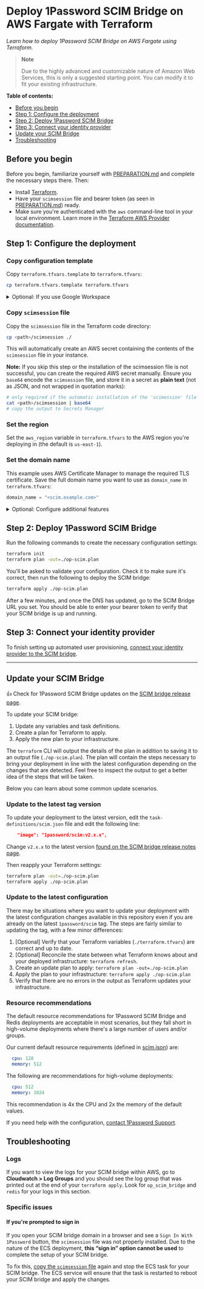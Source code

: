 # Deploy 1Password SCIM Bridge on AWS Fargate with Terraform

*Learn how to deploy 1Password SCIM Bridge on AWS Fargate using Terraform.*

> **Note**
> 
> Due to the highly advanced and customizable nature of Amazon Web Services, this is only a suggested starting point. You can modify it to fit your existing infrastructure.

**Table of contents:**

- [Before you begin](#before-you-begin)
- [Step 1: Configure the deployment](#step-1-configure-the-deployment)
- [Step 2: Deploy 1Password SCIM Bridge](#step-2-deploy-1password-scim-bridge)
- [Step 3: Connect your identity provider](#step-3-connect-your-identity-provider)
- [Update your SCIM Bridge](#update-your-scim-bridge)
- [Troubleshooting](#troubleshooting)

## Before you begin

Before you begin, familiarize yourself with [PREPARATION.md](/PREPARATION.md) and complete the necessary steps there. Then:

- Install [Terraform](https://www.terraform.io/downloads).
- Have your `scimsession` file and bearer token (as seen in [PREPARATION.md](/PREPARATION.md)) ready.
- Make sure you're authenticated with the `aws` command-line tool in your local environment. Learn more in the [Terraform AWS Provider documentation](https://registry.terraform.io/providers/hashicorp/aws/latest/docs).

## Step 1: Configure the deployment

### Copy configuration template

Copy `terraform.tfvars.template` to `terraform.tfvars`:

```bash
cp terraform.tfvars.template terraform.tfvars
```

<details>
  <summary>Optional: If you use Google Workspace</summary>

### Copy Google Workspace credentials

Copy the `workspace-settings.json` template file to this Terraform code directory:

```bash
cp ../beta/workspace-settings.json ./workspace-settings.json
```
Edit this file and add the respective values for each variable (see our [Google Workspace documentation](https://support.1password.com/scim-google-workspace/)).

Copy your `workspace-credentials.json` file to this Terraform code directory:

```bash
cp <path>/workspace-credentials.json ./workspace-credentials.json
```

### Enable Google Workspace configuration

Uncommment this line in `terraform.tfvars`:

```terraform
using_google_workspace = true
```

</details>

### Copy `scimsession` file

Copy the `scimsession` file in the Terraform code directory:

```bash
cp <path>/scimsession ./
```

This will automatically create an AWS secret containing the contents of the `scimsession` file in your instance.

**Note:** If you skip this step or the installation of the scimsession file is not successful, you can create the required AWS secret manually. Ensure you `base64` encode the `scimsession` file, and store it in a secret as **plain text** (not as JSON, and not wrapped in quotation marks):

```bash
# only required if the automatic installation of the 'scimession' file is not successful
cat <path>/scimsession | base64
# copy the output to Secrets Manager
```

### Set the region

Set the `aws_region` variable in `terraform.tfvars` to the AWS region you're deploying in (the default is `us-east-1`).

### Set the domain name

This example uses AWS Certificate Manager to manage the required TLS certificate. Save the full domain name you want to use as `domain_name` in `terraform.tfvars`:

```terraform
domain_name = "<scim.example.com>"
```

<details>
  <summary>Optional: Configure additional features</summary>

### Use an existing ACM wildcard certificate

If you would like to use an existing wildcard certificate in AWS Certificate Manager (`*.example.com`), uncommment this line in `terraform.tfvars`:

```terraform
wildcard_cert = true
```

### External DNS

This deployment example uses Route 53 to create the required DNS record by default. If you are using another DNS provider, uncommment this line in `terraform.tfvars`:

```terraform
using_route53 = false
```

Create a CNAME record pointing to the `loadbalancer-dns-name` output printed out from `terraform apply`.

### Use an existing VPC

This deployment example uses the default VPC for your AWS region. If you would like to specify another VPC to use instead, set the value in the `vpc_name` in `terraform.tfvars`:

```terraform
vpc_name           = "<name_of_VPC>"
```

### Specify a name prefix

If you'd like to specify a common prefix for naming all supported AWS resources created by Terraform, set the value in the `name_prefix` variable in `terraform.tfvars`:

```terraform
name_prefix        = "<prefix>"
```

### Set a log retention period

The deployment example retains logs indefinitely by default. If you'd like to set a different retention period, specify a number of days in the `log_retention_days` variable in `terraform.tfvars`:

```terraform
log_retention_days = <number_of_days>

```

### Apply additional tags

To apply additional tags to all supported AWS resources created by Terraform, add keys and values to the `tags` variable in `terraform.tfvars`:

```terraform
tags = {
  <key1> = "<some_value>"
  <key2> = "<some_value>"
  …
}
```

</details>

## Step 2: Deploy 1Password SCIM Bridge

Run the following commands to create the necessary configuration settings:

```bash
terraform init
terraform plan -out=./op-scim.plan
```

You'll be asked to validate your configuration. Check it to make sure it's correct, then run the following to deploy the SCIM bridge:

```bash
terraform apply ./op-scim.plan
```

After a few minutes, and once the DNS has updated, go to the SCIM Bridge URL you set. You should be able to enter your bearer token to verify that your SCIM bridge is up and running.

## Step 3: Connect your identity provider

To finish setting up automated user provisioning, [connect your identity provider to the SCIM bridge](https://support.1password.com/scim/#step-3-connect-your-identity-provider).

---

## Update your SCIM Bridge

👍 Check for 1Password SCIM Bridge updates on the [SCIM bridge release page](https://app-updates.agilebits.com/product_history/SCIM).

To update your SCIM bridge:

1. Update any variables and task definitions.
2. Create a plan for Terraform to apply.
3. Apply the new plan to your infrastructure.

The `terraform` CLI will output the details of the plan in addition to saving it to an output file (`./op-scim.plan`). The plan will contain the steps necessary to bring your deployment in line with the latest configuration depending on the changes that are detected. Feel free to inspect the output to get a better idea of the steps that will be taken.

Below you can learn about some common update scenarios.

### Update to the latest tag version

To update your deployment to the latest version, edit the `task-definitions/scim.json` file and edit the following line:

```json
    "image": "1password/scim:v2.x.x",
```

Change `v2.x.x` to the latest version [found on the SCIM bridge release notes page](https://app-updates.agilebits.com/product_history/SCIM).

Then reapply your Terraform settings:

```bash
terraform plan -out=./op-scim.plan
terraform apply ./op-scim.plan
```

### Update to the latest configuration

There may be situations where you want to update your deployment with the latest configuration changes available in this repository even if you are already on the latest `1password/scim` tag. The steps are fairly similar to updating the tag, with a few minor differences:

1. [Optional] Verify that your Terraform variables (`./terraform.tfvars`) are correct and up to date.
2. [Optional] Reconcile the state between what Terraform knows about and your deployed infrastructure: `terraform refresh`.
3. Create an update plan to apply: `terraform plan -out=./op-scim.plan`
4. Apply the plan to your infrastructure: `terraform apply ./op-scim.plan`
5. Verify that there are no errors in the output as Terraform updates your infrastructure.

### Resource recommendations

The default resource recommendations for 1Password SCIM Bridge and Redis deployments are acceptable in most scenarios, but they fall short in high-volume deployments where there's a large number of users and/or groups. 

Our current default resource requirements (defined in [scim.json](https://github.com/1Password/scim-examples/blob/master/aws-ecsfargate-terraform/task-definitions/scim.json#L5)) are:

```yaml
  cpu: 128
  memory: 512
```

The following are recommendations for high-volume deployments:

```yaml
  cpu: 512
  memory: 1024
```

This recommendation is 4x the CPU and 2x the memory of the default values.

If you need help with the configuration, [contact 1Password Support](https://support.1password.com/contact/).

## Troubleshooting

### Logs

If you want to view the logs for your SCIM bridge within AWS, go to **Cloudwatch > Log Groups** and you should see the log group that was printed out at the end of your `terraform apply`. Look for `op_scim_bridge` and `redis` for your logs in this section.

### Specific issues

#### If you're prompted to sign in

If you open your SCIM bridge domain in a browser and see a `Sign In With 1Password` button, the `scimsession` file was not properly installed. Due to the nature of the ECS deployment, **this “sign in” option cannot be used** to complete the setup of your SCIM bridge.

To fix this, [copy the `scimsession` file](#copy-`scimsession`-file) again and stop the ECS task for your SCIM bridge. The ECS service will ensure that the task is restarted to reboot your SCIM bridge and apply the changes.
